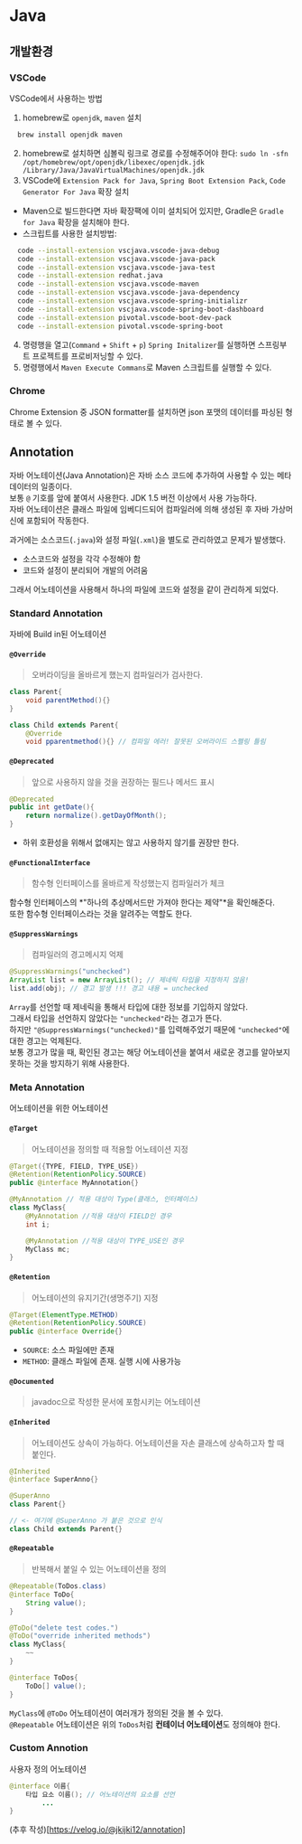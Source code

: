 # Java

## 개발환경

### VSCode

VSCode에서 사용하는 방법

1. homebrew로 `openjdk`, `maven` 설치

```bash
  brew install openjdk maven
```

2. homebrew로 설치하면 심볼릭 링크로 경로를 수정해주어야 한다: `sudo ln -sfn /opt/homebrew/opt/openjdk/libexec/openjdk.jdk /Library/Java/JavaVirtualMachines/openjdk.jdk`
3. VSCode에 `Extension Pack for Java`, `Spring Boot Extension Pack`, `Code Generator For Java` 확장 설치

- Maven으로 빌드한다면 자바 확장팩에 이미 설치되어 있지만, Gradle은 `Gradle for Java` 확장을 설치해야 한다.
- 스크립트를 사용한 설치방법:

```bash
  code --install-extension vscjava.vscode-java-debug
  code --install-extension vscjava.vscode-java-pack
  code --install-extension vscjava.vscode-java-test
  code --install-extension redhat.java
  code --install-extension vscjava.vscode-maven
  code --install-extension vscjava.vscode-java-dependency
  code --install-extension vscjava.vscode-spring-initializr
  code --install-extension vscjava.vscode-spring-boot-dashboard
  code --install-extension pivotal.vscode-boot-dev-pack
  code --install-extension pivotal.vscode-spring-boot
```

4. 명령행을 열고(`Command` + `Shift` + `p`) `Spring Initalizer`를 실행하면 스프링부트 프로젝트를 프로비저닝할 수 있다.
5. 명령행에서 `Maven Execute Commans`로 Maven 스크립트를 실행할 수 있다.

### Chrome

Chrome Extension 중 JSON formatter를 설치하면 json 포맷의 데이터를 파싱된 형태로 볼 수 있다.

## Annotation

자바 어노테이션(Java Annotation)은 자바 소스 코드에 추가하여 사용할 수 있는 메타데이터의 일종이다.  
보통 `@` 기호를 앞에 붙여서 사용한다. JDK 1.5 버전 이상에서 사용 가능하다.  
자바 어노테이션은 클래스 파일에 임베디드되어 컴파일러에 의해 생성된 후 자바 가상머신에 포함되어 작동한다.

과거에는 소스코드(`.java`)와 설정 파일(`.xml`)을 별도로 관리하였고 문제가 발생했다.

- 소스코드와 설정을 각각 수정해야 함
- 코드와 설정이 분리되어 개발의 어려움

그래서 어노테이션을 사용해서 하나의 파일에 코드와 설정을 같이 관리하게 되었다.

### Standard Annotation

자바에 Build in된 어노테이션

#### `@Override`

> 오버라이딩을 올바르게 했는지 컴파일러가 검사한다.

```java
class Parent{
	void parentMethod(){}
}

class Child extends Parent{
	@Override
    void pparentmethod(){} // 컴파일 에러! 잘못된 오버라이드 스펠링 틀림
```

#### `@Deprecated`

> 앞으로 사용하지 않을 것을 권장하는 필드나 메서드 표시

```java
@Deprecated
public int getDate(){
	return normalize().getDayOfMonth();
}
```

- 하위 호환성을 위해서 없애지는 않고 사용하지 않기를 권장만 한다.

#### `@FunctionalInterface`

> 함수형 인터페이스를 올바르게 작성했는지 컴파일러가 체크

함수형 인터페이스의 *"하나의 추상메서드만 가져야 한다는 제약"*을 확인해준다.  
또한 함수형 인터페이스라는 것을 알려주는 역할도 한다.

#### `@SuppressWarnings`

> 컴파일러의 경고메시지 억제

```java
@SuppressWarnings("unchecked")
ArrayList list = new ArrayList(); // 제네릭 타입을 지정하지 않음!
list.add(obj); // 경고 발생 !!! 경고 내용 = unchecked
```

`Array`를 선언할 때 제네릭을 통해서 타입에 대한 정보를 기입하지 않았다.  
그래서 타입을 선언하지 않았다는 `"unchecked"`라는 경고가 뜬다.  
하지만 `"@SuppressWarnings("unchecked)"`를 입력해주었기 때문에 `"unchecked"`에 대한 경고는 억제된다.  
보통 경고가 많을 때, 확인된 경고는 해당 어노테이션을 붙여서 새로운 경고를 알아보지 못하는 것을 방지하기 위해 사용한다.

### Meta Annotation

어노테이션을 위한 어노테이션

#### `@Target`

> 어노테이션을 정의할 때 적용할 어노테이션 지정

```java
@Target({TYPE, FIELD, TYPE_USE})
@Retention(RetentionPolicy.SOURCE)
public @interface MyAnnotation{}

@MyAnnotation // 적용 대상이 Type(클래스, 인터페이스)
class MyClass{
	@MyAnnotation //적용 대상이 FIELD인 경우
    int i;

    @MyAnnotation //적용 대상이 TYPE_USE인 경우
    MyClass mc;
}
```

#### `@Retention`

> 어노테이션의 유지기간(생명주기) 지정

```java
@Target(ElementType.METHOD)
@Retention(RetentionPolicy.SOURCE)
public @interface Override{}
```

- `SOURCE`: 소스 파일에만 존재
- `METHOD`: 클래스 파일에 존재. 실행 시에 사용가능

#### `@Documented`

> javadoc으로 작성한 문서에 포함시키는 어노테이션

#### `@Inherited`

> 어노테이션도 상속이 가능하다. 어노테이션을 자손 클래스에 상속하고자 할 때 붙인다.

```java
@Inherited
@interface SuperAnno{}

@SuperAnno
class Parent{}

// <- 여기에 @SuperAnno 가 붙은 것으로 인식
class Child extends Parent{}
```

#### `@Repeatable`

> 반복해서 붙일 수 있는 어노테이션을 정의

```java
@Repeatable(ToDos.class)
@interface ToDo{
	String value();
}

@ToDo("delete test codes.")
@ToDo("override inherited methods")
class MyClass{
	~~
}

@interface ToDos{
	ToDo[] value();
}
```

`MyClass`에 `@ToDo` 어노테이션이 여러개가 정의된 것을 볼 수 있다.  
`@Repeatable` 어노테이션은 위의 `ToDos`처럼 **컨테이너 어노테이션**도 정의해야 한다.

### Custom Annotion

사용자 정의 어노테이션

```java
@interface 이름{
	타입 요소 이름(); // 어노테이션의 요소를 선언
	    ...
}
```

(추후 작성)[https://velog.io/@jkijki12/annotation]
